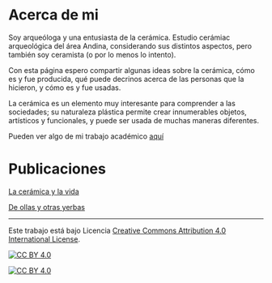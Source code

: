 # Acerca de mi

Soy arqueóloga y una entusiasta de la cerámica. Estudio cerámiac arqueológica del área Andina, considerando sus distintos aspectos, pero también soy ceramista (o por lo menos lo intento).

Con esta página espero compartir algunas ideas sobre la cerámica, cómo es y fue producida, qué puede decrinos acerca de las personas que la hicieron, y cómo es y fue usadas.

La cerámica es un elemento muy interesante para comprender a las sociedades; su naturaleza plástica permite crear innumerables objetos, artísticos y funcionales, y puede ser usada de muchas maneras diferentes.

Pueden ver algo de mi trabajo académico [aquí](https://www.researchgate.net/profile/Agustina-Scaro)


# Publicaciones

[La cerámica y la vida](/_postsES/2022-10-05-CeramicaVida.md)

[De ollas y otras yerbas](/_postsES/2022-10-12-Ollas.md)


---


Este trabajo está bajo Licencia 
[Creative Commons Attribution 4.0 International License][cc-by].

[![CC BY 4.0][cc-by-shield]][cc-by]

[![CC BY 4.0][cc-by-image]][cc-by]

[cc-by]: http://creativecommons.org/licenses/by/4.0/
[cc-by-image]: https://i.creativecommons.org/l/by/4.0/88x31.png
[cc-by-shield]: https://img.shields.io/badge/License-CC%20BY%204.0-lightgrey.svg

